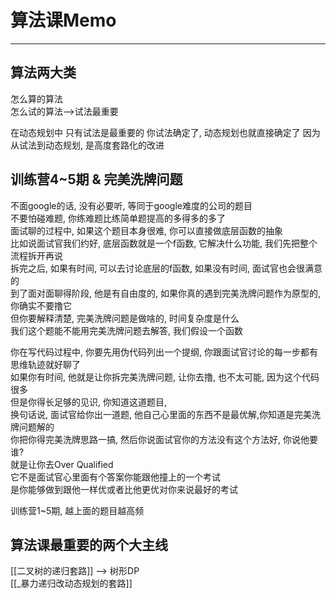 # 算法课Memo

---


## 算法两大类
怎么算的算法  
怎么试的算法-->试法最重要   

在动态规划中 只有试法是最重要的
你试法确定了, 动态规划也就直接确定了
因为从试法到动态规划, 是高度套路化的改进



## 训练营4~5期 & 完美洗牌问题
不面google的话, 没有必要听, 等同于google难度的公司的题目  
不要怕碰难题, 你练难题比练简单题提高的多得多的多了  
面试聊的过程中, 如果这个题目本身很难, 你可以直接做底层函数的抽象  
比如说面试官我们约好, 底层函数就是一个f函数, 它解决什么功能, 我们先把整个流程拆开再说  
拆完之后, 如果有时间, 可以去讨论底层的f函数, 如果没有时间, 面试官也会很满意的  
到了面对面聊得阶段, 他是有自由度的, 如果你真的遇到完美洗牌问题作为原型的, 你确实不要撸它  
但你要解释清楚, 完美洗牌问题是做啥的, 时间复杂度是什么  
我们这个题能不能用完美洗牌问题去解答, 我们假设一个函数  
  
你在写代码过程中, 你要先用伪代码列出一个提纲, 你跟面试官讨论的每一步都有思维轨迹就好聊了  
如果你有时间, 他就是让你拆完美洗牌问题, 让你去撸, 也不太可能, 因为这个代码很多  
但是你得长足够的见识, 你知道这道题目,   
换句话说, 面试官给你出一道题, 他自己心里面的东西不是最优解,你知道是完美洗牌问题解的  
你把你得完美洗牌思路一搞, 然后你说面试官你的方法没有这个方法好, 你说他要谁?  
就是让你去Over Qualified  
它不是面试官心里面有个答案你能跟他撞上的一个考试  
是你能够做到跟他一样优或者比他更优对你来说最好的考试

训练营1~5期, 越上面的题目越高频


## 算法课最重要的两个大主线

[[二叉树的递归套路]] --> 树形DP  
[[_暴力递归改动态规划的套路]]


